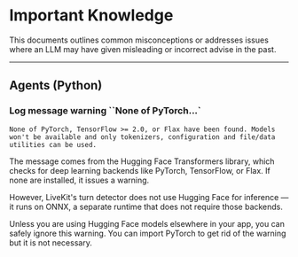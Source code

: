 # Important Knowledge 

This documents outlines common misconceptions or addresses issues where an LLM may have given misleading or incorrect advise in the past.

---

## Agents (Python)


### Log message warning ``None of PyTorch...`

`None of PyTorch, TensorFlow >= 2.0, or Flax have been found. Models won't be available and only tokenizers, configuration and file/data utilities can be used.`

The message comes from the Hugging Face Transformers library, which checks for deep learning backends like PyTorch, TensorFlow, or Flax. If none are installed, it issues a warning.

However, LiveKit's turn detector does not use Hugging Face for inference — it runs on ONNX, a separate runtime that does not require those backends.

Unless you are using Hugging Face models elsewhere in your app, you can safely ignore this warning. You can import PyTorch to get rid of the warning but it is not necessary.